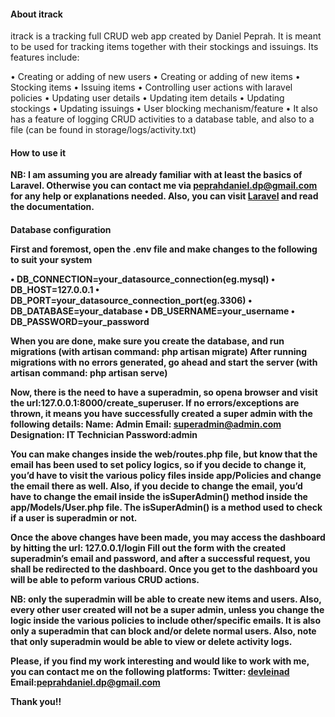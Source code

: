 <h4><b>About itrack</b></h4>

<p>itrack is a tracking full CRUD web app created by Daniel Peprah. It is meant to be used for tracking items together with their stockings and issuings.
Its features include:</p>
•	Creating or adding of new users
•	Creating or adding of new items
•	Stocking items
•	Issuing items
•	Controlling user actions with laravel policies
•	Updating user details
•	Updating item details
•	Updating stockings
•	Updating issuings
•	User blocking mechanism/feature
•	It also has a feature of logging CRUD activities to a database table, and also to a file (can be found in storage/logs/activity.txt)

<h4><b>How to use it</h4>

<b>NB: I am assuming you are already familiar with at least the basics of Laravel. Otherwise you can contact me via <b>peprahdaniel.dp@gmail.com</b> for any help or explanations needed. Also, you can visit <a href="https://laravel.com/docs">Laravel</a> and read the documentation.</b>

<h4>Database configuration</>

<p>First and foremost, open the .env file and make changes to the following to suit your system</p>
•	DB_CONNECTION=your_datasource_connection(eg.mysql)
•	DB_HOST=127.0.0.1
•	DB_PORT=your_datasource_connection_port(eg.3306)
•	DB_DATABASE=your_database
•	DB_USERNAME=your_username
•	DB_PASSWORD=your_password
<p>When you are done, make sure you create the database, and run migrations (with artisan command: php artisan migrate)
After running migrations with no errors generated, go ahead and start the server (with artisan command: php artisan serve)
  
Now, there is the need to have a superadmin, so opena browser and visit the url:<b>127.0.0.1:8000/create_superuser</b>. If no errors/exceptions are thrown, it means you have successfully created a super admin with the following details:
Name: Admin
Email: superadmin@admin.com
Designation: IT Technician
Password:admin

You can make changes inside the web/routes.php file, but know that the email has been used to set policy logics, so if you decide to change it, you’d have to visit the various policy files inside <b>app/Policies</b> and change the email there as well.
Also, if you decide to change the email, you’d have to change the email inside the isSuperAdmin() method inside the <b>app/Models/User.php</b> file. The isSuperAdmin() is a method used to check if a user is superadmin or not.

Once the above changes have been made, you may access the dashboard by hitting the url: 127.0.0.1/login
Fill out the form with the created superadmin’s email and password, and after a successful request, you shall be redirected to the dashboard. Once you get to the dashboard you will be able to peform various CRUD actions.

<b>NB: only the superadmin will be able to create new items and users. Also, every other user created will not be a super admin, unless you change the logic inside the various policies to include other/specific emails.
It is also only a superadmin that can block and/or delete normal users.
Also, note that only superadmin would be able to view or delete activity logs.</b>


Please, if you find my work interesting and would like to work with me, you can contact me on the following platforms:
Twitter: <a href="https://twitter.com/devleinad">devleinad</a>
Email:peprahdaniel.dp@gmail.com


Thank you!!

</p>
